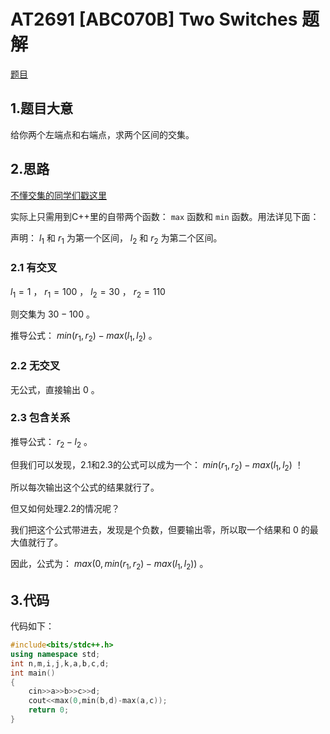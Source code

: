# AT2691 [ABC070B] Two Switches 题解

[题目](https://www.luogu.com.cn/problem/AT2691)

## 1.题目大意

给你两个左端点和右端点，求两个区间的交集。


## 2.思路

[不懂交集的同学们戳这里](https://baike.baidu.com/item/%E4%BA%A4%E9%9B%86/13014743?fr=aladdin)

实际上只需用到C++里的自带两个函数：  `max`  函数和  `min`  函数。用法详见下面：

声明：  $l_1$  和  $r_1$  为第一个区间，  $l_2$  和  $r_2$  为第二个区间。

### 2.1 有交叉

  $l_1=1$  ，  $r_1=100$ ，  $l_2=30$  ，  $r_2=110$  
  
  
则交集为  $30-100$  。

推导公式：  $min(r_1,r_2)-max(l_1,l_2)$  。

### 2.2 无交叉

无公式，直接输出  $0$  。


### 2.3 包含关系


推导公式：  $r_2-l_2$  。


但我们可以发现，2.1和2.3的公式可以成为一个：  $min(r_1,r_2)-max(l_1,l_2)$  ！

所以每次输出这个公式的结果就行了。


但又如何处理2.2的情况呢？

我们把这个公式带进去，发现是个负数，但要输出零，所以取一个结果和  $0$  的最大值就行了。

因此，公式为：  $max(0,min(r_1,r_2)-max(l_1,l_2))$  。

## 3.代码

代码如下：

```cpp
#include<bits/stdc++.h>
using namespace std;
int n,m,i,j,k,a,b,c,d;
int main()
{
	cin>>a>>b>>c>>d;
	cout<<max(0,min(b,d)-max(a,c));
	return 0;
}
```

